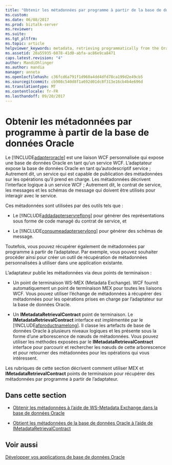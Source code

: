 ```yaml
---
title: "Obtenir les métadonnées par programme à partir de la base de données Oracle | Documents Microsoft"
ms.custom: 
ms.date: 06/08/2017
ms.prod: biztalk-server
ms.reviewer: 
ms.suite: 
ms.tgt_pltfrm: 
ms.topic: article
helpviewer_keywords: metadata, retrieving programmatically from the Oracle database
ms.assetid: 28a55935-6078-41d0-abfa-ac86e9ca8471
caps.latest.revision: "4"
author: MandiOhlinger
ms.author: mandia
manager: anneta
ms.openlocfilehash: c36fcd6a791f1d960a4dd4dfd78ca199d2e49cb5
ms.sourcegitcommit: cb908c540d8f1a692d01dc8f313e16cb4b4e696d
ms.translationtype: MT
ms.contentlocale: fr-FR
ms.lasthandoff: 09/20/2017
---
```

# <a name="get-metadata-programmatically-from-the-oracle-database"></a>Obtenir les métadonnées par programme à partir de la base de données Oracle
Le [!INCLUDE[adapteroracle](../../includes/adapteroracle-md.md)] est une liaison WCF personnalisée qui expose une base de données Oracle en tant qu’un service WCF. L’adaptateur expose la base de données Oracle en tant qu’autodescriptif service ; Autrement dit, un service qui est capable de publication des métadonnées sur les opérations qu’il prend en charge. Les métadonnées décrivent l’interface logique à un service WCF ; Autrement dit, le contrat de service, les messages et les schémas de message qui doivent être utilisés pour interagir avec le service.  
  
 Ces métadonnées sont utilisées par des outils tels que :  
  
-   Le [!INCLUDE[addadapterservreflong](../../includes/addadapterservreflong-md.md)] pour générer des représentations sous forme de code managé du contrat de service, et  
  
-   Le [!INCLUDE[consumeadapterservlong](../../includes/consumeadapterservlong-md.md)] pour générer des schémas de message.  
  
 Toutefois, vous pouvez récupérer également de métadonnées par programme à partir de l’adaptateur. Par exemple, vous pouvez souhaiter procéder ainsi pour créer un outil de récupération de métadonnées personnalisées à utiliser dans une application existante.  
  
 L’adaptateur publie les métadonnées via deux points de terminaison :  
  
-   Un point de terminaison WS-MEX (Metadata Exchange). WCF fournit automatiquement un point de terminaison MEX pour toutes les liaisons WCF. Vous pouvez utiliser l’échange de métadonnées à récupérer des métadonnées pour les opérations prises en charge par l’adaptateur sur la base de données Oracle.  
  
-   Un **IMetadataRetrievalContract** point de terminaison. Le **IMetadataRetrievalContract** interface est implémentée par le [!INCLUDE[afproductnamelong](../../includes/afproductnamelong-md.md)]. Il classe les artefacts de base de données Oracle à plusieurs niveaux logiques et les présente sous la forme d’une arborescence de nœuds de métadonnées. Vous pouvez utiliser les méthodes exposées par le **IMetadataRetrievalContract** interface pour parcourir et rechercher les nœuds de cette arborescence et pour retourner des métadonnées pour les opérations qui vous intéressent.  
  
 Les rubriques de cette section décrivent comment utiliser MEX et **IMetadataRetrievalContract** points de terminaison pour récupérer des métadonnées par programme à partir de l’adaptateur.  
  
## <a name="in-this-section"></a>Dans cette section  
  
-   [Obtenir les métadonnées à l’aide de WS-Metadata Exchange dans la base de données Oracle](../../adapters-and-accelerators/adapter-oracle-database/get-metadata-using-ws-metadata-exchange-in-oracle-database.md)  
  
-   [Obtient les métadonnées de la base de données Oracle à l’aide de IMetadataRetrievalContract](../../adapters-and-accelerators/adapter-oracle-database/get-metadata-in-oracle-database-using-imetadataretrievalcontract.md)  
  
## <a name="see-also"></a>Voir aussi  
[Développer vos applications de base de données Oracle](../../adapters-and-accelerators/adapter-oracle-database/develop-your-oracle-database-applications.md)